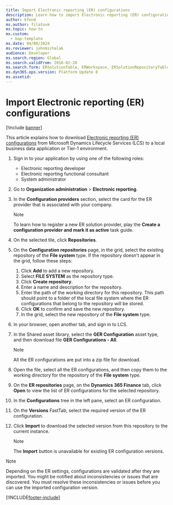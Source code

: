 ```yaml
---
title: Import Electronic reporting (ER) configurations
description: Learn how to import Electronic reporting (ER) configurations from Lifecycle Services (LCS) to a local business data application.
author: kfend
ms.author: filatovm
ms.topic: how-to
ms.custom: 
  - bap-template
ms.date: 04/08/2024
ms.reviewer: johnmichalak
audience: Developer
ms.search.region: Global
ms.search.validFrom: 2016-02-28
ms.search.form: ERSolutionTable, ERWorkspace, ERSolutionRepositoryTable, ERSolutionImport
ms.dyn365.ops.version: Platform Update 8
ms.assetid: 
---
```


# Import Electronic reporting (ER) configurations

[!include [banner](../includes/banner.md)]

This article explains how to download [Electronic reporting (ER) configurations](general-electronic-reporting.md#Configuration) from Microsoft Dynamics Lifecycle Services (LCS) to a local business data application or Tier-1 environment. 

1. Sign in to your application by using one of the following roles:

    * Electronic reporting developer
    * Electronic reporting functional consultant
    * System administrator

2. Go to **Organization administration** \> **Electronic reporting**.
3. In the **Configuration providers** section, select the card for the ER provider that is associated with your company.

    > [!NOTE]
    > To learn how to register a new ER solution provider, play the **Create a configuration provider and mark it as active** task guide.

4. On the selected tile, click **Repositories**.


5. On the **Configuration repositories** page, in the grid, select the existing repository of the **File system** type. If the repository doesn't appear in the grid, follow these steps:

    1. Click **Add** to add a new repository.
    2. Select **FILE SYSTEM** as the repository type.
    3. Click **Create repository**.
    4. Enter a name and description for the repository.
    5. Enter the path of the working directory for this repository. This path should point to a folder of the local file system where the ER configurations that belong to the repository will be stored.
    6. Click **OK** to confirm and save the new repository.
    7. In the grid, select the new repository of the **File system** type.

6. In your browser, open another tab, and sign in to LCS.
7. In the Shared asset library, select the **GER Configuration** asset type, and then  download file **GER Configurations - All**.
    > [!NOTE]
    > All the ER configurations are put into a zip file for download.

8. Open the file, select all the ER configurations, and then copy them to the working directory for the repository of the **File system** type.
9. On the **ER repositories** page, on the **Dynamics 365 Finance** tab, click **Open** to view the list of ER configurations for the selected repository.
10. In the **Configurations** tree in the left pane, select an ER configuration.
11. On the **Versions** FastTab, select the required version of the ER configuration.
12. Click **Import** to download the selected version from this repository to the current instance.

    > [!NOTE]
    > The **Import** button is unavailable for existing ER configuration versions.

> [!NOTE]
> Depending on the ER settings, configurations are validated after they are imported. You might be notified about inconsistencies or issues that are discovered. You must resolve these inconsistencies or issues before you can use the imported configuration version.

[!INCLUDE[footer-include](../../../includes/footer-banner.md)]

